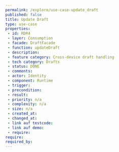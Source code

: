 ```yaml
---
permalink: /explore/use-case-update_draft
published: false
title: Update Draft
type: use-case
properties:
 - id: RDR4
 - layer: Consumption
 - facade: DraftFacade
 - function: updateDraft
 - description: 
 - feature category: Cross-device draft handling
 - tech category: Drafts
 - status: DONE
 - comments: 
 - actor: Identity
 - component: Runtime
 - trigger: 
 - precondition: 
 - result: 
 - priority: n/a
 - complexity: n/a
 - size: n/a
 - created_at: 
 - changed_at: 
 - link auf testcode: 
 - link auf demo: 
 - require: 
require:
required_by:
---
```

